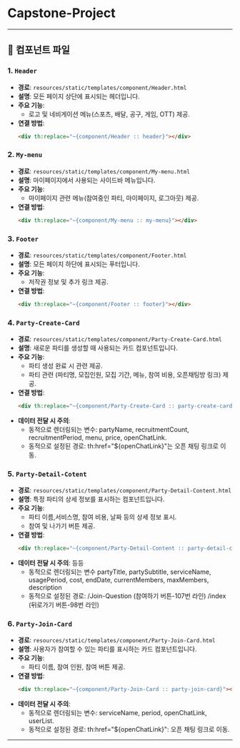 # Capstone-Project

---

## 📂 컴포넌트 파일

### 1. **`Header`**
- **경로**: `resources/static/templates/component/Header.html`
- **설명**: 모든 페이지 상단에 표시되는 헤더입니다.
- **주요 기능**:
  - 로고 및 네비게이션 메뉴(스포츠, 배달, 공구, 게임, OTT) 제공.
- **연결 방법**:
  ```html
  <div th:replace="~{component/Header :: header}"></div>

### 2. **`My-menu`**
- **경로**: `resources/static/templates/component/My-menu.html`
- **설명**: 마이페이지에서 사용되는 사이드바 메뉴입니다.
- **주요 기능**:
  - 마이페이지 관련 메뉴(참여중인 파티, 마이페이지, 로그아웃) 제공.
- **연결 방법**:
  ```html
  <div th:replace="~{component/My-menu :: my-menu}"></div>

### 3. **`Footer`**
- **경로**: `resources/static/templates/component/Footer.html`
- **설명**: 모든 페이지 하단에 표시되는 푸터입니다.
- **주요 기능**:
  - 저작권 정보 및 추가 링크 제공.
- **연결 방법**:
  ```html
  <div th:replace="~{component/Footer :: footer}"></div>

### 4. **`Party-Create-Card`**
- **경로**: `resources/static/templates/component/Party-Create-Card.html`
- **설명**: 새로운 파티를 생성할 때 사용되는 카드 컴포넌트입니다.
- **주요 기능**:
  - 파티 생성 완료 시 관련 제공.
  - 파티 관련 (파티명, 모집인원, 모집 기간, 메뉴, 참여 비용, 오픈채팅방 링크) 제공.
- **연결 방법**:
  ```html
  <div th:replace="~{component/Party-Create-Card :: party-create-card}"></div>
- **데이터 전달 시 주의**:
  - 동적으로 렌더링되는 변수:
    partyName, recruitmentCount, recruitmentPeriod, menu, price, openChatLink.
  - 동적으로 설정된 경로:
    th:href="${openChatLink}"는 오픈 채팅 링크로 이동.


### 5. **`Party-Detail-Cotent`**
- **경로**: `resources/static/templates/component/Party-Detail-Content.html`
- **설명**: 특정 파티의 상세 정보를 표시하는 컴포넌트입니다.
- **주요 기능**:
  - 파티 이름,서비스명, 참여 비용, 날짜 등의 상세 정보 표시.
  - 참여 및 나가기 버튼 제공.
- **연결 방법**:
  ```html
  <div th:replace="~{component/Party-Detail-Content :: party-detail-content}"></div>
- **데이터 전달 시 주의**: 등등
  - 동적으로 렌더링되는 변수
    partyTitle, partySubtitle, serviceName, usagePeriod, cost, endDate, currentMembers, maxMembers, description
  - 동적으로 설정된 경로:
    /Join-Question (참여하기 버튼-107번 라인)
    /index (뒤로가기 버튼-98번 라인)


### 6. **`Party-Join-Card`**
- **경로**: `resources/static/templates/component/Party-Join-Card.html`
- **설명**: 사용자가 참여할 수 있는 파티를 표시하는 카드 컴포넌트입니다.
- **주요 기능**:
  - 파티 이름, 참여 인원, 참여 버튼 제공.
- **연결 방법**:
  ```html
  <div th:replace="~{component/Party-Join-Card :: party-join-card}"></div>
- **데이터 전달 시 주의**:
  - 동적으로 렌더링되는 변수:
    serviceName, period, openChatLink, userList.
  - 동적으로 설정된 경로:
    th:href="${openChatLink}": 오픈 채팅 링크로 이동.

---
